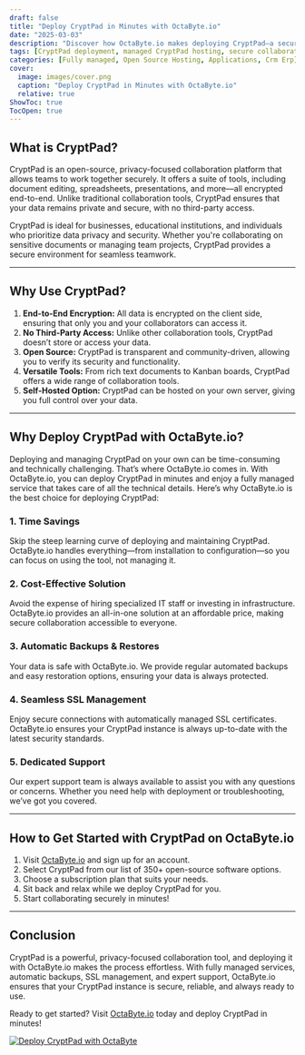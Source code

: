 ```yaml
---
draft: false
title: "Deploy CryptPad in Minutes with OctaByte.io"
date: "2025-03-03"
description: "Discover how OctaByte.io makes deploying CryptPad—a secure, open-source collaboration tool—effortless. Save time, reduce costs, and enjoy fully managed services with automatic backups, SSL management, and expert support."
tags: [CryptPad deployment, managed CryptPad hosting, secure collaboration tools, open-source software hosting, OctaByte, CryptPad benefits, managed IT services, automatic backups, SSL management, cost-effective software hosting]
categories: [Fully managed, Open Source Hosting, Applications, Crm Erp]
cover:
  image: images/cover.png
  caption: "Deploy CryptPad in Minutes with OctaByte.io"
  relative: true
ShowToc: true
TocOpen: true
---
```



## What is CryptPad?

CryptPad is an open-source, privacy-focused collaboration platform that allows teams to work together securely. It offers a suite of tools, including document editing, spreadsheets, presentations, and more—all encrypted end-to-end. Unlike traditional collaboration tools, CryptPad ensures that your data remains private and secure, with no third-party access.

CryptPad is ideal for businesses, educational institutions, and individuals who prioritize data privacy and security. Whether you're collaborating on sensitive documents or managing team projects, CryptPad provides a secure environment for seamless teamwork.

---

## Why Use CryptPad?

1. **End-to-End Encryption:** All data is encrypted on the client side, ensuring that only you and your collaborators can access it.  
2. **No Third-Party Access:** Unlike other collaboration tools, CryptPad doesn’t store or access your data.  
3. **Open Source:** CryptPad is transparent and community-driven, allowing you to verify its security and functionality.  
4. **Versatile Tools:** From rich text documents to Kanban boards, CryptPad offers a wide range of collaboration tools.  
5. **Self-Hosted Option:** CryptPad can be hosted on your own server, giving you full control over your data.  

---

## Why Deploy CryptPad with OctaByte.io?

Deploying and managing CryptPad on your own can be time-consuming and technically challenging. That’s where OctaByte.io comes in. With OctaByte.io, you can deploy CryptPad in minutes and enjoy a fully managed service that takes care of all the technical details. Here’s why OctaByte.io is the best choice for deploying CryptPad:

### 1. **Time Savings**  
Skip the steep learning curve of deploying and maintaining CryptPad. OctaByte.io handles everything—from installation to configuration—so you can focus on using the tool, not managing it.

### 2. **Cost-Effective Solution**  
Avoid the expense of hiring specialized IT staff or investing in infrastructure. OctaByte.io provides an all-in-one solution at an affordable price, making secure collaboration accessible to everyone.

### 3. **Automatic Backups & Restores**  
Your data is safe with OctaByte.io. We provide regular automated backups and easy restoration options, ensuring your data is always protected.

### 4. **Seamless SSL Management**  
Enjoy secure connections with automatically managed SSL certificates. OctaByte.io ensures your CryptPad instance is always up-to-date with the latest security standards.

### 5. **Dedicated Support**  
Our expert support team is always available to assist you with any questions or concerns. Whether you need help with deployment or troubleshooting, we’ve got you covered.

---

## How to Get Started with CryptPad on OctaByte.io

1. Visit [OctaByte.io](https://octabyte.io) and sign up for an account.  
2. Select CryptPad from our list of 350+ open-source software options.  
3. Choose a subscription plan that suits your needs.  
4. Sit back and relax while we deploy CryptPad for you.  
5. Start collaborating securely in minutes!  

---

## Conclusion

CryptPad is a powerful, privacy-focused collaboration tool, and deploying it with OctaByte.io makes the process effortless. With fully managed services, automatic backups, SSL management, and expert support, OctaByte.io ensures that your CryptPad instance is secure, reliable, and always ready to use.  

Ready to get started? Visit [OctaByte.io](https://octabyte.io) today and deploy CryptPad in minutes!

[![Deploy CryptPad with OctaByte](/images/deploy-on-octabyte.png)](https://octabyte.io/fully-managed-open-source-services/applications/crm-erp/cryptpad)